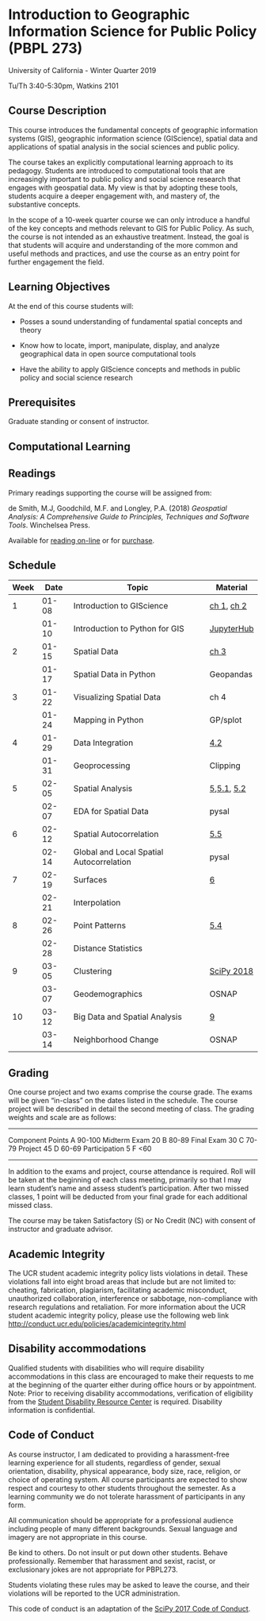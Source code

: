 # Introduction to Geographic Information Science for Public Policy (PBPL 273)  
University of California - Winter Quarter 2019

Tu/Th 3:40-5:30pm, Watkins 2101 

## Course Description

This course introduces the fundamental concepts of geographic
information systems (GIS), geographic information science (GIScience),
spatial data and applications of spatial analysis in the social sciences and public policy.


The course takes an explicitly computational learning approach to its pedagogy.
Students are introduced to computational tools that are increasingly important to public policy and social science research that engages with geospatial data. My view is that by adopting these tools, students acquire a deeper engagement with, and mastery of, the substantive concepts.

In the scope of a 10-week quarter course we can only introduce a handful of the
key concepts and methods relevant to GIS for Public Policy. As such, the
course is not intended as an exhaustive treatment. Instead, the goal is that
students will acquire and understanding of the more common and useful methods
and practices, and use the course as an entry point for further engagement the
field.

## Learning Objectives

At the end of this course students will:


-   Posses a sound understanding of fundamental spatial concepts and theory

-   Know how to locate, import, manipulate, display, and analyze
    geographical data in open source computational tools

-   Have the ability to apply GIScience concepts and methods in public policy and
    social science research

## Prerequisites

Graduate standing or consent of instructor.

## Computational Learning

## Readings

Primary readings supporting the course will be assigned from:

de Smith, M.J, Goodchild, M.F. and Longley, P.A. (2018) _Geospatial Analysis: A Comprehensive Guide to Principles, Techniques and Software Tools_. Winchelsea Press.

Available for [reading on-line](http://www.spatialanalysisonline.com/HTML/index.html) or for [purchase](https://www.amazon.com/Geospatial-Analysis-Comprehensive-Michael-Smith/dp/1912556030).


## Schedule


| Week |  Date | Topic                                    | Material                      |
|------|-------|------------------------------------------|-------------------------------|
|    1 | 01-08 | Introduction to GIScience                | [ch 1][ch 1], [ch 2][ch 2]    |
|      | 01-10 | Introduction to Python for GIS           | [JupyterHub][JupyterHub]      |
|    2 | 01-15 | Spatial Data                             | [ch 3][ch 3]                  |
|      | 01-17 | Spatial Data in Python                   | Geopandas                     |
|    3 | 01-22 | Visualizing Spatial Data                 | ch 4                          |
|      | 01-24 | Mapping in Python                        | GP/splot                      |
|    4 | 01-29 | Data Integration                         | [4.2][4.2]                    |
|      | 01-31 | Geoprocessing                            | Clipping                      |
|    5 | 02-05 | Spatial Analysis                         | [5][5],[5.1][5.1], [5.2][5.2] |
|      | 02-07 | EDA for Spatial Data                     | pysal                         |
|    6 | 02-12 | Spatial Autocorrelation                  | [5.5][5.5]                    |
|      | 02-14 | Global and Local Spatial Autocorrelation | pysal                         |
|    7 | 02-19 | Surfaces                                 | [6][6]                        |
|      | 02-21 | Interpolation                            |                               |
|    8 | 02-26 | Point Patterns                           | [5.4][5.4]                    |
|      | 02-28 | Distance Statistics                      |                               |
|    9 | 03-05 | Clustering                               | [SciPy 2018][SciPy 2018]      |
|      | 03-07 | Geodemographics                          | OSNAP                         |
|   10 | 03-12 | Big Data and Spatial Analysis            | [9][9]                        |
|      | 03-14 | Neighborhood Change                      | OSNAP                         |

## Grading

One course project and two exams comprise the course grade. The exams
will be given “in-class” on the dates listed in the schedule. The course
project will be described in detail the second meeting of class. The
grading weights and scale are as follows:

  --------------- -------- --- --------
  Component         Points A     90-100
  Midterm Exam          20 B      80-89
  Final Exam            30 C      70-79
  Project               45 D      60-69
  Participation          5 F     &lt;60
  --------------- -------- --- --------

In addition to the exams and project, course attendance is required.
Roll will be taken at the beginning of each class meeting, primarily so
that I may learn student’s name and assess student’s participation.
After two missed classes, 1 point will be deducted from your final grade
for each additional missed class.

The course may be taken Satisfactory (S) or No Credit (NC) with consent
of instructor and graduate advisor.


## Academic Integrity

The UCR student academic integrity policy lists violations in detail.
These violations fall into eight broad areas that include but are not
limited to: cheating, fabrication, plagiarism, facilitating academic
misconduct, unauthorized collaboration, interference or sabbotage,
non-compliance with research regulations and retaliation. For more
information about the UCR student academic integrity policy, please use
the following web link
<http://conduct.ucr.edu/policies/academicintegrity.html>

## Disability accommodations

Qualified students with disabilities who will require disability
accommodations in this class are encouraged to make their requests to me
at the beginning of the quarter either during office hours or by
appointment. Note: Prior to receiving disability accommodations,
verification of eligibility from the [Student Disability Resource
Center](http://sdrc.ucr.edu/) is required. Disability information is
confidential.

## Code of Conduct

As course instructor, I am dedicated to providing a harassment-free
learning experience for all students, regardless of gender, sexual
orientation, disability, physical appearance, body size, race, religion,
or choice of operating system. All course participants are expected to
show respect and courtesy to other students throughout the semester. As
a learning community we do not tolerate harassment of participants in
any form.

All communication should be appropriate for a professional audience
including people of many different backgrounds. Sexual language and
imagery are not appropriate in this course.

Be kind to others. Do not insult or put down other students. Behave
professionally. Remember that harassment and sexist, racist, or
exclusionary jokes are not appropriate for PBPL273.

Students violating these rules may be asked to leave the course, and
their violations will be reported to the UCR administration.

This code of conduct is an adaptation of the [SciPy 2017 Code of
Conduct](https://scipy2017.scipy.org/ehome/220975/493434/).


[ch 1]: http://www.spatialanalysisonline.com/HTML/introduction_and_terminology.htm 
[ch 2]: http://www.spatialanalysisonline.com/HTML/conceptual_frameworks_for_spat.htm
[ch 3]: http://www.spatialanalysisonline.com/HTML/methodological_context.htm
[4.2]: http://www.spatialanalysisonline.com/HTML/geometric_and_related_operatio.htm 
[5]: http://www.spatialanalysisonline.com/HTML/building_blocks_of_spatial_ana.htm
[5.1]: http://www.spatialanalysisonline.com/HTML/statistical_methods_and_spatia.htm 
[5.2]:  http://www.spatialanalysisonline.com/HTML/exploratory_spatial_data_analy.htm
[5.4]: http://www.spatialanalysisonline.com/HTML/point_sets_and_distance_statis.htm
[5.5]:  http://www.spatialanalysisonline.com/HTML/spatial_autocorrelation.htm
[6]: http://www.spatialanalysisonline.com/HTML/surface_and_field_analysis.htm
[7]: http://www.spatialanalysisonline.com/HTML/network_and_location_analysis.htm
[SciPy 2018]: http://conference.scipy.org/proceedings/scipy2018/serge_rey.html
[9]: http://www.spatialanalysisonline.com/HTML/afterword.htm

[JupyterHub]: https://geodatascience.net/hub/user-redirect/git-pull?repo=https%3A%2F%2Fgithub.com%2Fsjsrey%2Fpbpl273w19&app=notebook 
